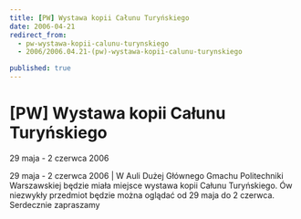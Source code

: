 ```yaml
---
title: [PW] Wystawa kopii Całunu Turyńskiego
date: 2006-04-21
redirect_from: 
  - pw-wystawa-kopii-calunu-turynskiego
  - 2006/2006.04.21-(pw)-wystawa-kopii-calunu-turynskiego

published: true
---
```




# [PW] Wystawa kopii Całunu Turyńskiego

<time>29 maja - 2 czerwca 2006</time>

29 maja - 2 czerwca 2006 | W Auli Dużej Głównego Gmachu Politechniki Warszawskiej będzie miała miejsce wystawa kopii Całunu Turyńskiego. Ów niezwykły przedmiot będzie można oglądać od 29 maja do 2 czerwca. Serdecznie zapraszamy

<!--CONTENT FROM OLD SERVER (jos before 2013): 29 maja - 2 czerwca 2006 | W Auli Dużej Głównego Gmachu Politechniki Warszawskiej będzie miała miejsce wystawa kopii Całunu Turyńskiego. Ów niezwykły przedmiot będzie można oglądać od 29 maja do 2 czerwca. Serdecznie zapraszamy
-->

<!--{{json:{"created_date":"2006-04-21 21:20:39","publish_down":"0000-00-00 00:00:00","id":"345"}}}-->